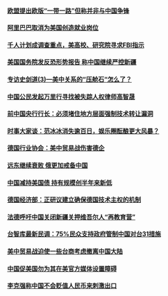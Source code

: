 #### [欧盟提出欧版“一带一路”但称并非与中国争锋](../pages/zyyyoeqqvi/4579374.md) 

#### [阿里巴巴取消为美国创造就业岗位](../pages/zyyyoeqqvi/4578925.md) 

#### [千人计划成调查重点，美高校、研究院寻求FBI指示](../pages/zyyyoeqqvi/4578922.md) 

#### [美国国务院发反恐形势报告 称中国继续严控新疆 ](../pages/zyyyoeqqvi/4578890.md) 

#### [专访史剑道(3)—美中关系的“压舱石“怎么了？](../pages/zyyyoeqqvi/4578651.md) 

#### [中国公民发起万里行寻找被失踪人权律师高智晟](../pages/zyyyoeqqvi/4578379.md) 

#### [前中国央行行长：必须堵住地方层面强制技术转让漏洞](../pages/zyyyoeqqvi/4578319.md) 

#### [时事大家谈：范冰冰消失逾百日，娱乐圈酝酿更大风暴？](../pages/zyyyoeqqvi/4578328.md) 

#### [德国行业协会：美中贸易战伤害德企](../pages/zyyyoeqqvi/4578310.md) 

#### [远东继续衰败 俄更加戒备中国](../pages/zyyyoeqqvi/4578211.md) 

#### [中国减持美国债 持有规模创半年来新低](../pages/zyyyoeqqvi/4578147.md) 

#### [德国经济部：正研议建立确保德国技术主权的机制](../pages/zyyyoeqqvi/4578140.md) 

#### [法德呼吁中国关闭新疆关押维吾尔人“再教育营”](../pages/zyyyoeqqvi/4578107.md) 

#### [台智库最新民调：75%民众支持政府管制中国对台31措施](../pages/zyyyoeqqvi/4578022.md) 

#### [美中贸易战迫使一些台商考虑撤离中国大陆](../pages/zyyyoeqqvi/4577996.md) 

#### [中国促美国勿为其在美官方媒体设置障碍](../pages/zyyyoeqqvi/4577953.md) 

#### [李克强称中国不会贬值人民币来刺激出口](../pages/zyyyoeqqvi/4577925.md) 

